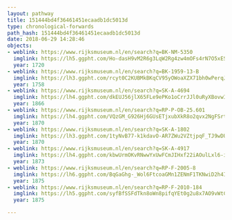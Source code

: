 ```yaml
---
layout: pathway
title: 151444bd4f36461451ecaadb1dc5013d
type: chronological-forwards
path_hash: 151444bd4f36461451ecaadb1dc5013d
date: 2018-06-29 14:28:46
objects:
- weblink: https://www.rijksmuseum.nl/en/search?q=BK-NM-5350
  imglink: https://lh5.ggpht.com/Ho-dasH9vM2R6g3LqW2Rg4zw4mOFs4rN7O5xESlG-4iTXR6hBwT25M-hMhmjHUuoaRhHg40mANn7bmnV5-teuXu5rA=s200
  year: 1720
- weblink: https://www.rijksmuseum.nl/en/search?q=BK-1959-13-B
  imglink: https://lh3.ggpht.com/rcyt0C2KUBMkBKqCV95yOWoaXZX71bh0wPerqJOtsmFlvkxlUORicGI9bZzbT_GvIAMlHedUjm5ggfrGH9lA9PqAvg=s200
  year: 1758
- weblink: https://www.rijksmuseum.nl/en/search?q=SK-A-4694
  imglink: https://lh4.ggpht.com/dkEUJ56jlX65FLe9ePKo1oCrrJJl0uRyXBovwIyhRDnfkZJJgnU1DJC6kZm9GwuQgzRAxIwcXKK0rGs4N-H4OnpbwqEl=s200
  year: 1866
- weblink: https://www.rijksmuseum.nl/en/search?q=RP-P-OB-25.601
  imglink: https://lh4.ggpht.com/VQzGM_G926Hj6GUsETjxubXkR8o2qvx2NgFSrt1DiiD13yITWp-DK9fG1_iQjRk-yYWxLgzoCA-GXfxtquoO2Z1KXfY=s200
  year: 1870
- weblink: https://www.rijksmuseum.nl/en/search?q=SK-A-1802
  imglink: https://lh3.ggpht.com/1tyNvB77-k1kdavO-AR7ZWu2VZtjpqF_TJ9wDU2aUj6n3D01xlwMMXN0ipSTXKBV6mJVp3OleCFqzY7meFp_-1mMdLI=s200
  year: 1870
- weblink: https://www.rijksmuseum.nl/en/search?q=SK-A-4917
  imglink: https://lh4.ggpht.com/kbwUrmOKvRNwwYxUwFCmJIHxf22iAOulLxl6-iC_M9pMq-sDLNSRQaDTV3-ToCi3_FJPML2Wjz8tfVIg3rcpkrHq8Xlx=s200
  year: 1873
- weblink: https://www.rijksmuseum.nl/en/search?q=RP-F-2005-8
  imglink: https://lh6.ggpht.com/BqGaGhg-_Wol6FtcoaGMn1ZENmF1TKNwiD2h4I6b7Nqfcftb_J00AGwZIe8uYAb1yv_cm_BAiLotV7J9uT5-wzav-3xZ=s200
  year: 1875
- weblink: https://www.rijksmuseum.nl/en/search?q=RP-F-2010-184
  imglink: https://lh5.ggpht.com/syfBfSSFdTkn8oWn8pifqYEt0g2u8x7AO9vWtCfKaSVOqYN6TXkQRfuK7w5mGAB0FCXVhalg2PDmIWFfPvoyhkNHTMc=s200
  year: 1875

---
```

